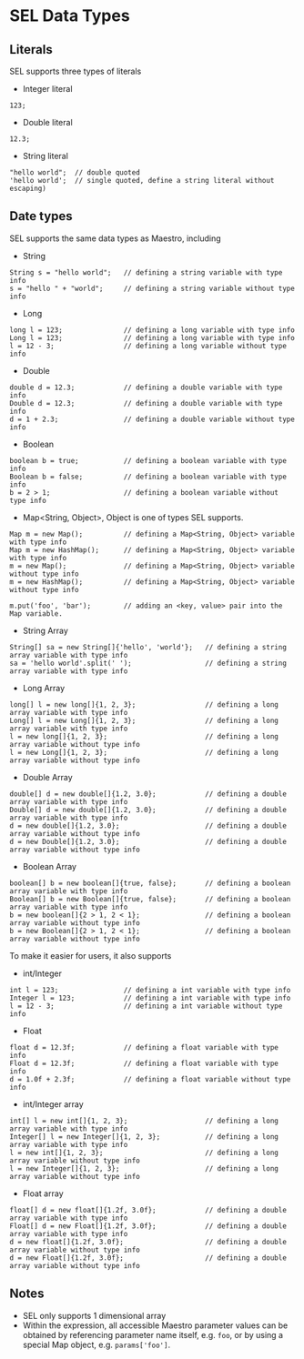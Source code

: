 # SEL Data Types

## Literals
SEL supports three types of literals

* Integer literal
```sel
123;
```

* Double literal
```sel
12.3;
```

* String literal
```sel
"hello world";  // double quoted
'hello world';  // single quoted, define a string literal without escaping)
```

## Date types
SEL supports the same data types as Maestro, including

* String
```sel
String s = "hello world";   // defining a string variable with type info
s = "hello " + "world";     // defining a string variable without type info
```

* Long
```sel
long l = 123;               // defining a long variable with type info
Long l = 123;               // defining a long variable with type info
l = 12 - 3;                 // defining a long variable without type info
```

* Double
```sel
double d = 12.3;            // defining a double variable with type info
Double d = 12.3;            // defining a double variable with type info
d = 1 + 2.3;                // defining a double variable without type info
```

* Boolean
```sel
boolean b = true;           // defining a boolean variable with type info
Boolean b = false;          // defining a boolean variable with type info
b = 2 > 1;                  // defining a boolean variable without type info
```

* Map<String, Object>, Object is one of types SEL supports.
```sel
Map m = new Map();          // defining a Map<String, Object> variable with type info
Map m = new HashMap();      // defining a Map<String, Object> variable with type info
m = new Map();              // defining a Map<String, Object> variable without type info
m = new HashMap();          // defining a Map<String, Object> variable without type info

m.put('foo', 'bar');        // adding an <key, value> pair into the Map variable.
```

* String Array
```sel
String[] sa = new String[]{'hello', 'world'};   // defining a string array variable with type info
sa = 'hello world'.split(' ');                  // defining a string array variable with type info
```

* Long Array
```sel
long[] l = new long[]{1, 2, 3};                 // defining a long array variable with type info
Long[] l = new Long[]{1, 2, 3};                 // defining a long array variable with type info
l = new long[]{1, 2, 3};                        // defining a long array variable without type info
l = new Long[]{1, 2, 3};                        // defining a long array variable without type info
```

* Double Array
```sel
double[] d = new double[]{1.2, 3.0};            // defining a double array variable with type info
Double[] d = new double[]{1.2, 3.0};            // defining a double array variable with type info
d = new double[]{1.2, 3.0};                     // defining a double array variable without type info
d = new Double[]{1.2, 3.0};                     // defining a double array variable without type info
```

* Boolean Array
```sel
boolean[] b = new boolean[]{true, false};       // defining a boolean array variable with type info
Boolean[] b = new Boolean[]{true, false};       // defining a boolean array variable with type info
b = new boolean[]{2 > 1, 2 < 1};                // defining a boolean array variable without type info
b = new Boolean[]{2 > 1, 2 < 1};                // defining a boolean array variable without type info
```

To make it easier for users, it also supports

* int/Integer
```sel
int l = 123;                // defining a int variable with type info
Integer l = 123;            // defining a int variable with type info
l = 12 - 3;                 // defining a int variable without type info
```

* Float
```sel
float d = 12.3f;            // defining a float variable with type info
Float d = 12.3f;            // defining a float variable with type info
d = 1.0f + 2.3f;            // defining a float variable without type info
```

* int/Integer array
```sel
int[] l = new int[]{1, 2, 3};                   // defining a long array variable with type info
Integer[] l = new Integer[]{1, 2, 3};           // defining a long array variable with type info
l = new int[]{1, 2, 3};                         // defining a long array variable without type info
l = new Integer[]{1, 2, 3};                     // defining a long array variable without type info
```

* Float array
```sel
float[] d = new float[]{1.2f, 3.0f};            // defining a double array variable with type info
Float[] d = new Float[]{1.2f, 3.0f};            // defining a double array variable with type info
d = new float[]{1.2f, 3.0f};                    // defining a double array variable without type info
d = new Float[]{1.2f, 3.0f};                    // defining a double array variable without type info
```

## Notes
* SEL only supports 1 dimensional array
* Within the expression, all accessible Maestro parameter values can be obtained by referencing parameter name itself, 
e.g. `foo`, or by using a special Map object, e.g. `params['foo']`.
